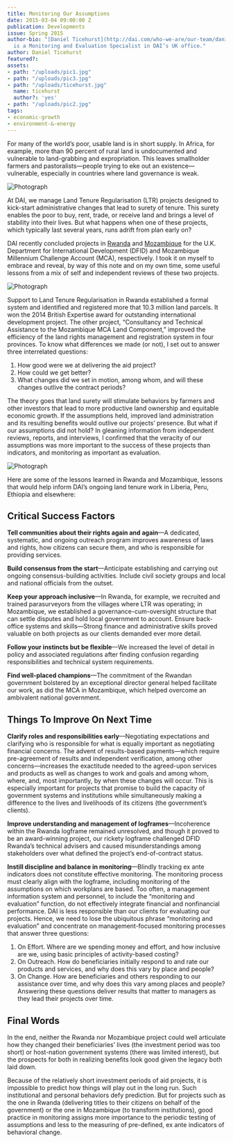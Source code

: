 ```yaml
---
title: Monitoring Our Assumptions
date: 2015-03-04 09:00:00 Z
publication: Developments
issue: Spring 2015
author-bio: "[Daniel Ticehurst](http://dai.com/who-we-are/our-team/daniel-ticehurst)
  is a Monitoring and Evaluation Specialist in DAI’s UK office."
author: Daniel Ticehurst
featured?: 
assets:
- path: "/uploads/pic1.jpg"
- path: "/uploads/pic3.jpg"
- path: "/uploads/ticehurst.jpg"
  name: ticehurst
  author?: 'yes'
- path: "/uploads/pic2.jpg"
tags:
- economic-growth
- environment-&-energy
---
```


For many of the world’s poor, usable land is in short supply. In Africa, for example, more than 90 percent of rural land is undocumented and vulnerable to land-grabbing and expropriation. This leaves smallholder farmers and pastoralists—people trying to eke out an existence—vulnerable, especially in countries where land governance is weak.




![Photograph](/uploads/pic1.jpg "Caption Goes here.") 


At DAI, we manage Land Tenure Regularisation (LTR) projects designed to kick-start administrative changes that lead to surety of tenure. This surety enables the poor to buy, rent, trade, or receive land and brings a level of stability into their lives. But what happens when one of these projects, which typically last several years, runs adrift from plan early on?

DAI recently concluded projects in [Rwanda](http://dai.com/our-work/projects/rwanda—support-land-tenure-regularisation) and [Mozambique](http://dai.com/our-work/projects/mozambique—consultancy-and-technical-assistance-mca-mozambique-land-component) for the U.K. Department for International Development (DFID) and Mozambique Millennium Challenge Account (MCA), respectively. I took it on myself to embrace and reveal, by way of this note and on my own time, some useful lessons from a mix of self and independent reviews of these two projects.

![Photograph](/uploads/pic2.jpg "Caption goes here.") 

Support to Land Tenure Regularisation in Rwanda established a formal system and identified and registered more that 10.3 million land parcels. It won the 2014 British Expertise award for outstanding international development project. The other project, “Consultancy and Technical Assistance to the Mozambique MCA Land Component,” improved the efficiency of the land rights management and registration system in four provinces.
To know what differences we made (or not), I set out to answer three interrelated questions: 

1. How good were we at delivering the aid project?
2. How could we get better? 
3. What changes did we set in motion, among whom, and will these changes outlive the contract periods?

The theory goes that land surety will stimulate behaviors by farmers and other investors that lead to more productive land ownership and equitable economic growth. If the assumptions held, improved land administration and its resulting benefits would outlive our projects’ presence. But what if our assumptions did not hold?
In gleaning information from independent reviews, reports, and interviews, I confirmed that the veracity of our assumptions was more important to the success of these projects than indicators, and monitoring as important as  evaluation.

![Photograph](/uploads/pic3.jpg "Caption goes here.") 

Here are some of the lessons learned in Rwanda and Mozambique, lessons that would help inform DAI’s ongoing land tenure work in Liberia, Peru, Ethiopia and elsewhere:

## Critical Success Factors

**Tell communities about their rights again and again**—A dedicated, systematic, and ongoing outreach program improves awareness of laws and rights, how citizens can secure them, and who is responsible for providing services.

**Build consensus from the start**—Anticipate establishing and carrying out ongoing consensus-building activities. Include civil society groups and local and national officials from the outset.

**Keep your approach inclusive**—In Rwanda, for example, we recruited and trained parasurveyors from the villages where LTR was operating; in Mozambique, we established a governance-cum-oversight structure that can settle disputes and hold local government to account.
Ensure back-office systems and skills—Strong finance and administrative skills proved valuable on both projects as our clients demanded ever more detail.

**Follow your instincts but be flexible**—We increased the level of detail in policy and associated regulations after finding confusion regarding responsibilities and technical system requirements. 

**Find well-placed champions**—The commitment of the Rwandan government bolstered by an exceptional director general helped facilitate our work, as did the MCA in Mozambique, which helped overcome an ambivalent national government.

## Things To Improve On Next Time

**Clarify roles and responsibilities early**—Negotiating expectations and clarifying who is responsible for what is equally important as negotiating financial concerns. The advent of results-based payments—which require pre-agreement of results and independent verification, among other concerns—increases the exactitude needed to the agreed-upon services and products as well as changes to work and goals and among whom, where, and, most importantly, by when these changes will occur. This is especially important for projects that promise to build the capacity of government systems and institutions while simultaneously making a difference to the lives and livelihoods of its citizens (the government’s clients).

**Improve understanding and management of logframes**—Incoherence within the Rwanda logframe remained unresolved, and though it proved to be an award-winning project, our rickety logframe challenged DFID Rwanda’s technical advisers and caused misunderstandings among stakeholders over what defined the project’s end-of-contract status.

**Instill discipline and balance in monitoring**—Blindly tracking ex ante indicators does not constitute effective monitoring. The monitoring process must clearly align with the logframe, including monitoring of the assumptions on which workplans are based. Too often, a management information system and personnel, to include the “monitoring and evaluation” function, do not effectively integrate financial and nonfinancial performance. DAI is less responsible than our clients for evaluating our projects. Hence, we need to lose the ubiquitous phrase “monitoring and evaluation” and concentrate on management-focused monitoring processes that answer three questions:

1.	On Effort. Where are we spending money and effort, and how inclusive are we, using basic principles of activity-based costing?
2.	On Outreach. How do beneficiaries initially respond to and rate our products and services, and why does this vary by place and people?
3.	On Change. How are beneficiaries and others responding to our assistance over time, and why does this vary among places and people?
Answering these questions deliver results that matter to managers as they lead their projects over time.

## Final Words

In the end, neither the Rwanda nor Mozambique project could well articulate how they changed their beneficiaries’ lives (the investment period was too short) or host-nation government systems (there was limited interest), but the prospects for both in realizing benefits look good given the legacy both laid down. 

Because of the relatively short investment periods of aid projects, it is impossible to predict how things will play out in the long run. Such institutional and personal behaviors defy prediction. But for projects such as the one in Rwanda (delivering titles to their citizens on behalf of the government) or the one in Mozambique (to transform institutions), good practice in monitoring assigns more importance to the periodic testing of assumptions and less to the measuring of pre-defined, ex ante indicators of behavioral change.
